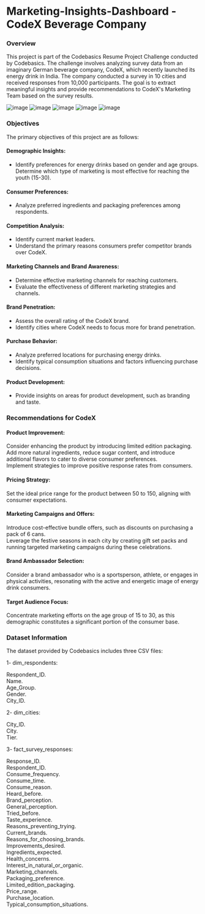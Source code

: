 # Marketing-Insights-Dashboard - CodeX Beverage Company
### Overview
This project is part of the Codebasics Resume Project Challenge conducted by Codebasics. The challenge involves analyzing survey data from an imaginary German beverage company, CodeX, which recently launched its energy drink in India. The company conducted a survey in 10 cities and received responses from 10,000 participants. The goal is to extract meaningful insights and provide recommendations to CodeX's Marketing Team based on the survey results.

![image](https://github.com/ImaneMdn/Marketing-Insights-Dashboard/assets/115882702/80e2ec4e-4802-4d08-a21d-65c6ad3d8e16)
![image](https://github.com/ImaneMdn/Marketing-Insights-Dashboard/assets/115882702/03462a54-4bb1-483d-ae08-86c063dd56e6)
![image](https://github.com/ImaneMdn/Marketing-Insights-Dashboard/assets/115882702/095d3672-e37f-46ad-8ae0-c6ddc29c7ba5)
![image](https://github.com/ImaneMdn/Marketing-Insights-Dashboard/assets/115882702/f60fc136-2062-4454-9d38-7b4a1fc4edb3)
![image](https://github.com/ImaneMdn/Marketing-Insights-Dashboard/assets/115882702/e8f2c5ac-a0b1-42e8-94ab-996ac277075a)


### Objectives
The primary objectives of this project are as follows:

#### Demographic Insights:

- Identify preferences for energy drinks based on gender and age groups.
Determine which type of marketing is most effective for reaching the youth (15-30).

#### Consumer Preferences:

- Analyze preferred ingredients and packaging preferences among respondents.

#### Competition Analysis:

- Identify current market leaders.
- Understand the primary reasons consumers prefer competitor brands over CodeX.
  
#### Marketing Channels and Brand Awareness:

- Determine effective marketing channels for reaching customers.
- Evaluate the effectiveness of different marketing strategies and channels.
  
#### Brand Penetration:

- Assess the overall rating of the CodeX brand.
- Identify cities where CodeX needs to focus more for brand penetration.

#### Purchase Behavior:

- Analyze preferred locations for purchasing energy drinks.
- Identify typical consumption situations and factors influencing purchase decisions.
  
#### Product Development:

- Provide insights on areas for product development, such as branding and taste.

### Recommendations for CodeX

#### Product Improvement:

Consider enhancing the product by introducing limited edition packaging.  
Add more natural ingredients, reduce sugar content, and introduce additional flavors to cater to diverse consumer preferences.  
Implement strategies to improve positive response rates from consumers.  

#### Pricing Strategy:

Set the ideal price range for the product between 50 to 150, aligning with consumer expectations.  

#### Marketing Campaigns and Offers:

Introduce cost-effective bundle offers, such as discounts on purchasing a pack of 6 cans.  
Leverage the festive seasons in each city by creating gift set packs and running targeted marketing campaigns during these celebrations.  

#### Brand Ambassador Selection:

Consider a brand ambassador who is a sportsperson, athlete, or engages in physical activities, resonating with the active and energetic image of energy drink consumers.  

#### Target Audience Focus:

Concentrate marketing efforts on the age group of 15 to 30, as this demographic constitutes a significant portion of the consumer base.  
  
### Dataset Information
The dataset provided by Codebasics includes three CSV files:

1- dim_respondents:

Respondent_ID.  
Name.  
Age_Group.  
Gender.  
City_ID.  

2- dim_cities:

City_ID.  
City.  
Tier.  

3- fact_survey_responses:

Response_ID.  
Respondent_ID.  
Consume_frequency.  
Consume_time.  
Consume_reason.  
Heard_before.  
Brand_perception.  
General_perception.  
Tried_before.  
Taste_experience.  
Reasons_preventing_trying.  
Current_brands.  
Reasons_for_choosing_brands.  
Improvements_desired.  
Ingredients_expected.  
Health_concerns.  
Interest_in_natural_or_organic.  
Marketing_channels.  
Packaging_preference.  
Limited_edition_packaging.  
Price_range.  
Purchase_location.  
Typical_consumption_situations.  
